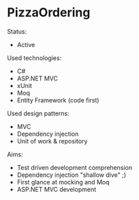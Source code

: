 PizzaOrdering
=============
Status:
- Active

Used technologies:
- C#
- ASP.NET MVC
- xUnit
- Moq
- Entity Framework (code first)

Used design patterns:
- MVC
- Dependency injection
- Unit of work & repository

Aims:
- Test driven development comprehension
- Dependency injection "shallow dive" ;)
- First glance at mocking and Moq
- ASP.NET MVC development